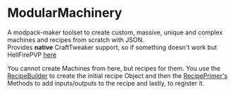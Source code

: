 # ModularMachinery

A modpack-maker toolset to create custom, massive, unique and complex machines and recipes from scratch with JSON.  
Provides **native** CraftTweaker support, so if something doesn't work but HellFirePVP [here](https://github.com/HellFirePvP/ModularMachinery/issues)

You cannot create Machines from here, but recipes for them. You use the [RecipeBuilder](/Mods/ModularMachinery/Recipes/RecipeBuilder/) to create the initial recipe Object and then the [RecipePrimer's](/Mods/ModularMachinery/Recipes/RecipePrimer/) Methods to add inputs/outputs to the recipe and lastly, to register it.